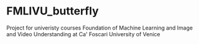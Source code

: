 # FMLIVU_butterfly
Project for univeristy courses Foundation of Machine Learning and Image and Video Understanding at Ca' Foscari University of Venice
